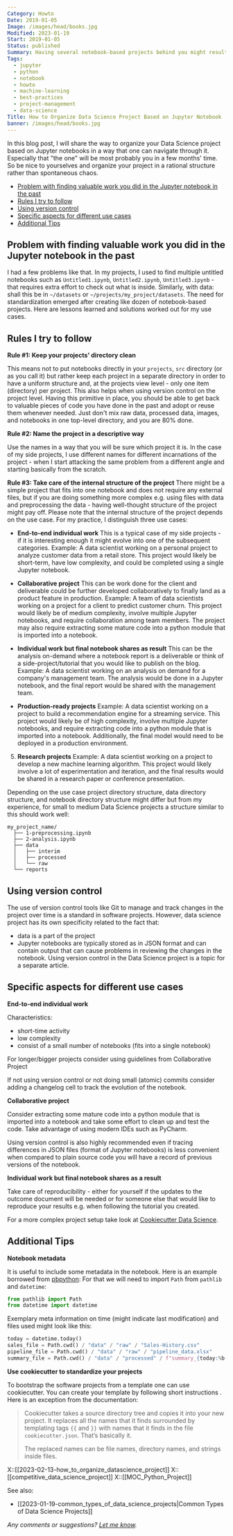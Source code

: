 ```yaml
---
Category: Howto
Date: 2019-01-05
Image: /images/head/books.jpg
Modified: 2023-01-19
Start: 2019-01-05
Status: published
Summary: Having several notebook-based projects behind you might result in a mess in the projects directory. Organize your Data Science project based on Jupyter notebooks in a way that one can navigate through it. Especially that "the one" will be most probably you in a few months time. To achieve that, keep your projects directory clean, name the project in a descriptive way and take care of the internal structure of the project.
Tags:
  - jupyter
  - python
  - notebook
  - howto
  - machine-learning
  - best-practices
  - project-management
  - data-science
Title: How to Organize Data Science Project Based on Jupyter Notebook
banner: /images/head/books.jpg
---
```


In this blog post, I will share the way to organize your Data Science project based on Jupyter notebooks in a way that one can navigate through it. Especially that "the one" will be most probably you in a few months' time. So be nice to yourselves and organize your project in a rational structure rather than spontaneous chaos.

<!-- MarkdownTOC autolink="true" autoanchor="true" -->

- [Problem with finding valuable work you did in the Jupyter notebook in the past](#problem-with-finding-valuable-work-you-did-in-the-jupyter-notebook-in-the-past)
- [Rules I try to follow](#rules-i-try-to-follow)
- [Using version control](#using-version-control)
- [Specific aspects for different use cases](#specific-aspects-for-different-use-cases)
- [Additional Tips](#additional-tips)

<!-- /MarkdownTOC -->

<a id="problem-with-finding-valuable-work-you-did-in-the-jupyter-notebook-in-the-past"></a>

## Problem with finding valuable work you did in the Jupyter notebook in the past

I had a few problems like that. In my projects, I used to find multiple untitled notebooks such as `Untitled1.ipynb`, `Untitled2.ipynb`, `Untitled3.ipynb` - that requires extra effort to check out what is inside. Similarly, with data: shall this be in `~/datasets` or `~/projects/my_project/datasets`. The need for standardization emerged after creating like dozen of notebook-based projects. Here are lessons learned and solutions worked out for my use cases.

<a id="rules-i-try-to-follow"></a>

## Rules I try to follow

**Rule #1: Keep your projects' directory clean**

This means not to put notebooks directly in your `projects`, `src` directory (or as you call it) but rather keep each project in a separate directory in order to have a uniform structure and, at the projects view level - only one item (directory) per project. This also helps when using version control on the project level.
Having this primitive in place, you should be able to get back to valuable pieces of code you have done in the past and adopt or reuse them whenever needed. Just don't mix raw data, processed data, images, and notebooks in one top-level directory, and you are 80% done.

**Rule #2: Name the project in a descriptive way**

Use the names in a way that you will be sure which project it is. In the case of my side projects, I use different names for different incarnations of the project - when I start attacking the same problem from a different angle and starting basically from the scratch.

**Rule #3: Take care of the internal structure of the project**
There might be a simple project that fits into one notebook and does not require any external files, but if you are doing something more complex e.g. using files with data and preprocessing the data - having well-thought structure of the project might pay off. Please note that the internal structure of the project depends on the use case. For my practice, I distinguish three use cases:

- **End-to-end individual work**
This is a typical case of my side projects - if it is interesting enough it might evolve into one of the subsequent categories.
Example: A data scientist working on a personal project to analyze customer data from a retail store. This project would likely be short-term, have low complexity, and could be completed using a single Jupyter notebook.

- **Collaborative project**
This can be work done for the client and deliverable could be further developed collaboratively to finally land as a product feature in production.
Example: A team of data scientists working on a project for a client to predict customer churn. This project would likely be of medium complexity, involve multiple Jupyter notebooks, and require collaboration among team members. The project may also require extracting some mature code into a python module that is imported into a notebook.

- **Individual work but final notebook shares as result**
This can be the analysis on-demand where a notebook report is a deliverable or think of a side-project/tutorial that you would like to publish on the blog.
Example: A data scientist working on an analysis on demand for a company's management team. The analysis would be done in a Jupyter notebook, and the final report would be shared with the management team.

- **Production-ready projects**
Example: A data scientist working on a project to build a recommendation engine for a streaming service. This project would likely be of high complexity, involve multiple Jupyter notebooks, and require extracting code into a python module that is imported into a notebook. Additionally, the final model would need to be deployed in a production environment.

5. **Research projects**
Example: A data scientist working on a project to develop a new machine learning algorithm. This project would likely involve a lot of experimentation and iteration, and the final results would be shared in a research paper or conference presentation.

Depending on the use case project directory structure, data directory structure, and notebook directory structure might differ but from my experience, for small to medium Data Science projects a structure similar to this should work well:

```text
my_project_name/
  ├── 1-preprocessing.ipynb
  ├── 2-analysis.ipynb
  ├── data
  │   ├── interim
  │   ├── processed
  │   └── raw
  └── reports
```

<a id="using-version-control"></a>

## Using version control

The use of version control tools like Git to manage and track changes in the project over time is a standard in software projects. However, data science project has its own specificity related to the fact that:

- data is a part of the project
- Jupyter notebooks are typically stored as in JSON format and can contain output that can cause problems in reviewing the changes in the notebook.
Using version control in the Data Science project is a topic for a separate article.

<a id="specific-aspects-for-different-use-cases"></a>

## Specific aspects for different use cases

**End-to-end individual work**

Characteristics:

- short-time activity
- low complexity
- consist of a small number of notebooks (fits into a single notebook)

For longer/bigger projects consider using guidelines from Collaborative Project

If not using version control or not doing small (atomic) commits consider adding a changelog cell to track the evolution of the notebook.

**Collaborative project**

Consider extracting some mature code into a python module that is imported into a notebook and take some effort to clean up and test the code. Take advantage of using modern IDEs such as PyCharm.

Using version control is also highly recommended even if tracing differences in JSON files (format of Jupyter notebooks) is less convenient when compared to plain source code you will have a record of previous versions of the notebook.

**Individual work but final notebook shares as a result**

Take care of reproducibility - either for yourself if the updates to the outcome document will be needed or for someone else that would like to reproduce your results e.g. when following the tutorial you created.

For a more complex project setup take look at [Cookiecutter Data Science](https://drivendata.github.io/cookiecutter-data-science).

<a id="additional-tips"></a>

## Additional Tips

**Notebook metadata**

It is useful to include some metadata in the notebook. Here is an example borrowed from [pbpython](http://pbpython.com/notebook-process.html):
For that we will need to import `Path` from `pathlib` and `datetime`:

```python
from pathlib import Path
from datetime import datetime
```

Exemplary meta information on time (might indicate last modification) and files used might look like this:

```python
today = datetime.today()
sales_file = Path.cwd() / "data" / "raw" / "Sales-History.csv"
pipeline_file = Path.cwd() / "data" / "raw" / "pipeline_data.xlsx"
summary_file = Path.cwd() / "data" / "processed" / f"summary_{today:%b-%d-%Y}.pkl"
```

**Use cookiecutter to standardize your projects**

To bootstrap the software projects from a template one can use cookiecutter. You can create your template by following short instructions [](). Here is an exception from the documentation:

> Cookiecutter takes a source directory tree and copies it into your new project. It replaces all the names that it finds surrounded by templating tags `{{` and `}}` with names that it finds in the file `cookiecutter.json`. That’s basically it.
>
> The replaced names can be file names, directory names, and strings inside files.

X::[[2023-02-13-how_to_organize_datascience_project]]
X::[[competitive_data_science_project]]
X::[[MOC_Python_Project]]

See also:

- [[2023-01-19-common_types_of_data_science_projects|Common Types of Data Science Projects]]

*Any comments or suggestions? [Let me know](mailto:ksafjan@gmail.com?subject=Blog+post).*
